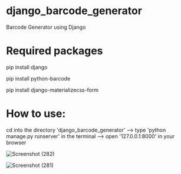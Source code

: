 # django_barcode_generator
Barcode Generator using Django


# Required packages 
pip install django

pip install python-barcode

pip install  django-materializecss-form

# How to use:
cd into the directory 'django_barcode_generator' --> type 'python manage.py runserver' in the terminal --> open '127.0.0.1:8000' in your browser

![Screenshot (282)](https://user-images.githubusercontent.com/31856332/119861144-b02ee500-bf34-11eb-9a2b-3055460ecc17.png)

![Screenshot (281)](https://user-images.githubusercontent.com/31856332/119861152-b2913f00-bf34-11eb-9709-dcf2a2659075.png)
